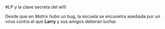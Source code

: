 #LP y la clave secreta del wifi

Desde que en *Matrix* hubo un bug, la escuela se encunetra asediada por 
un virus contra el que **Larry** y sus amigos deberán luchar.

